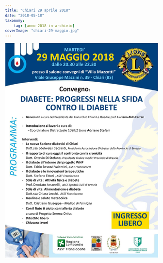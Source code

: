 ```yaml
---
title: "Chiari 29 aprile 2018"
date: "2018-05-18"
taxonomy: 
    tag: [anno-2018-in-archivio]
coverImage: "chiari-29-maggio.jpg"
---
```


![](images/chiari-29-maggio.jpg)
